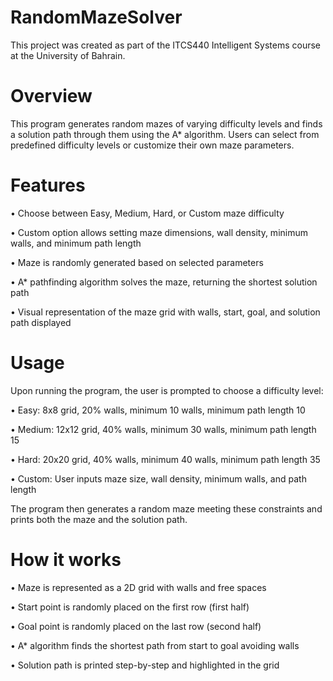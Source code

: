 # RandomMazeSolver
This project was created as part of the ITCS440 Intelligent Systems course at the University of Bahrain.

# Overview
This program generates random mazes of varying difficulty levels and finds a solution path through them using the A* algorithm. Users can select from predefined difficulty levels or customize their own maze parameters.

# Features
• Choose between Easy, Medium, Hard, or Custom maze difficulty

• Custom option allows setting maze dimensions, wall density, minimum walls, and minimum path length

• Maze is randomly generated based on selected parameters

• A* pathfinding algorithm solves the maze, returning the shortest solution path

• Visual representation of the maze grid with walls, start, goal, and solution path displayed

# Usage
Upon running the program, the user is prompted to choose a difficulty level:

• Easy: 8x8 grid, 20% walls, minimum 10 walls, minimum path length 10

• Medium: 12x12 grid, 40% walls, minimum 30 walls, minimum path length 15

• Hard: 20x20 grid, 40% walls, minimum 40 walls, minimum path length 35

• Custom: User inputs maze size, wall density, minimum walls, and path length

The program then generates a random maze meeting these constraints and prints both the maze and the solution path.

# How it works

• Maze is represented as a 2D grid with walls and free spaces

• Start point is randomly placed on the first row (first half)

• Goal point is randomly placed on the last row (second half)

• A* algorithm finds the shortest path from start to goal avoiding walls

• Solution path is printed step-by-step and highlighted in the grid
